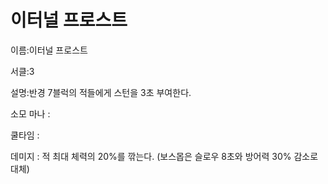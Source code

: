 # 이터널 프로스트

이름:이터널 프로스트

서클:3

설명:반경 7블럭의 적들에게 스턴을 3초 부여한다.

소모 마나 : 

쿨타임 : 

데미지 : 적 최대 체력의 20%를 깎는다. (보스몹은 슬로우 8초와 방어력 30% 감소로 대체)